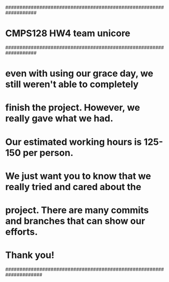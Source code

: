 ###################################################################
# CMPS128 HW4 team unicore
###################################################################
# even with using our grace day, we still weren't able to completely 
# finish the project. However, we really gave what we had. 
# Our estimated working hours is 125-150 per person.
# We just want you to know that we really tried and cared about the 
# project. There are many commits and branches that can show our efforts.
# Thank you!
#####################################################################